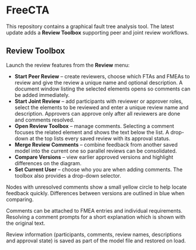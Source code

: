 # FreeCTA

This repository contains a graphical fault tree analysis tool. The latest update adds a **Review Toolbox** supporting peer and joint review workflows.

## Review Toolbox

Launch the review features from the **Review** menu:

* **Start Peer Review** – create reviewers, choose which FTAs and FMEAs to review and give the review a unique name and optional description. A document window listing the selected elements opens so comments can be added immediately.
* **Start Joint Review** – add participants with reviewer or approver roles, select the elements to be reviewed and enter a unique review name and description. Approvers can approve only after all reviewers are done and comments resolved.
* **Open Review Toolbox** – manage comments. Selecting a comment focuses the related element and shows the text below the list. A drop-down at the top lists every saved review with its approval status.
* **Merge Review Comments** – combine feedback from another saved model into the current one so parallel reviews can be consolidated.
* **Compare Versions** – view earlier approved versions and highlight differences on the diagram.
* **Set Current User** – choose who you are when adding comments. The toolbox also provides a drop-down selector.

Nodes with unresolved comments show a small yellow circle to help locate feedback quickly. Differences between versions are outlined in blue when comparing.

Comments can be attached to FMEA entries and individual requirements. Resolving a comment prompts for a short explanation which is shown with the original text.

Review information (participants, comments, review names, descriptions and approval state) is saved as part of the model file and restored on load.
